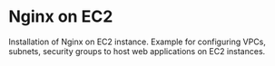 # Nginx on EC2

Installation of Nginx on EC2 instance. Example for configuring VPCs, subnets, security groups to host web applications on EC2 instances.